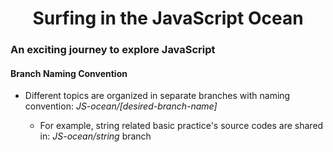 <h1 align= "center">Surfing in the JavaScript Ocean</h1>

### An exciting journey to explore JavaScript

#### Branch Naming Convention

- Different topics are organized in separate branches with naming convention: _JS-ocean/[desired-branch-name]_

  - For example, string related basic practice's source codes are shared in: _JS-ocean/string_ branch
